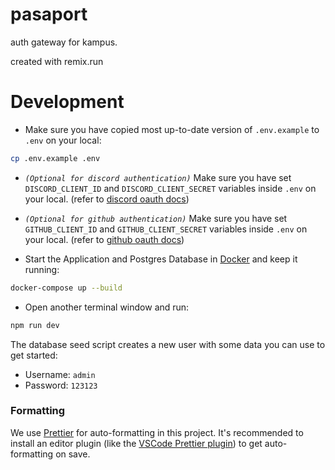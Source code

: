 # pasaport

auth gateway for kampus.

created with remix.run

# Development

- Make sure you have copied most up-to-date version of `.env.example` to `.env` on your local:

```sh
cp .env.example .env
```

- _`(Optional for discord authentication)`_ Make sure you have set `DISCORD_CLIENT_ID` and `DISCORD_CLIENT_SECRET` variables inside `.env` on your local. (refer to [discord oauth docs](https://discord.com/developers/docs/getting-started))

- _`(Optional for github authentication)`_ Make sure you have set `GITHUB_CLIENT_ID` and `GITHUB_CLIENT_SECRET` variables inside `.env` on your local. (refer to [github oauth docs](https://docs.github.com/en/apps/oauth-apps/building-oauth-apps/creating-an-oauth-app))

- Start the Application and Postgres Database in [Docker](https://www.docker.com/get-started) and keep it running:

```sh
docker-compose up --build
```

- Open another terminal window and run:

```sh
npm run dev
```

The database seed script creates a new user with some data you can use to get started:

- Username: `admin`
- Password: `123123`

### Formatting

We use [Prettier](https://prettier.io/) for auto-formatting in this project. It's recommended to install an editor plugin (like the [VSCode Prettier plugin](https://marketplace.visualstudio.com/items?itemName=esbenp.prettier-vscode)) to get auto-formatting on save.
